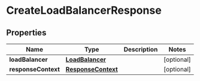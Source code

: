 

# CreateLoadBalancerResponse


## Properties

| Name | Type | Description | Notes |
|------------ | ------------- | ------------- | -------------|
|**loadBalancer** | [**LoadBalancer**](LoadBalancer.md) |  |  [optional] |
|**responseContext** | [**ResponseContext**](ResponseContext.md) |  |  [optional] |



